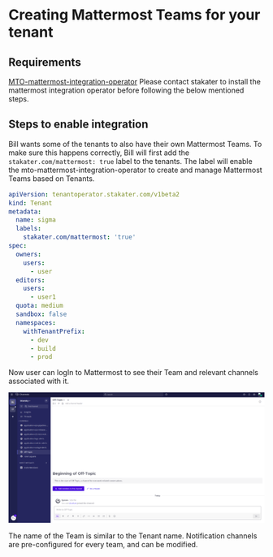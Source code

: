 # Creating Mattermost Teams for your tenant

## Requirements

[MTO-mattermost-integration-operator](https://github.com/stakater-ab/mto-mattermost-integration-operator)
Please contact stakater to install the mattermost integration operator before following the below mentioned steps.

## Steps to enable integration

Bill wants some of the tenants to also have their own Mattermost Teams. To make sure this happens correctly, Bill will first add the `stakater.com/mattermost: true` label to the tenants.
The label will enable the mto-mattermost-integration-operator to create and manage Mattermost Teams based on Tenants.

```yaml
apiVersion: tenantoperator.stakater.com/v1beta2
kind: Tenant
metadata:
  name: sigma
  labels:
    stakater.com/mattermost: 'true'
spec:
  owners:
    users:
      - user
  editors:
    users:
      - user1
  quota: medium
  sandbox: false
  namespaces:
    withTenantPrefix:
      - dev
      - build
      - prod
```

Now user can logIn to Mattermost to see their Team and relevant channels associated with it.

![image](./../images/mattermost-tenant-team.png)

The name of the Team is similar to the Tenant name. Notification channels are pre-configured for every team, and can be modified.
